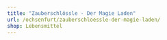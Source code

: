 ```yaml
---
title: "Zauberschlössle - Der Magie Laden"
url: /ochsenfurt/zauberschloessle-der-magie-laden/
shop: Lebensmittel
---
```

